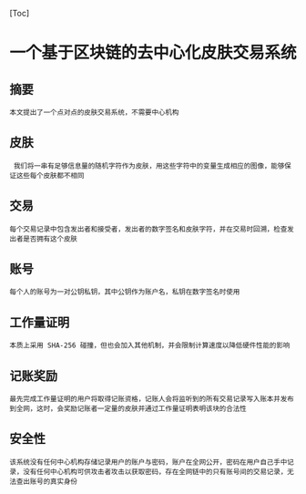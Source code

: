 [Toc]

# 一个基于区块链的去中心化皮肤交易系统

## 摘要

    本文提出了一个点对点的皮肤交易系统，不需要中心机构

## 皮肤

     我们将一串有足够信息量的随机字符作为皮肤，用这些字符中的变量生成相应的图像，能够保证这些每个皮肤都不相同

## 交易

    每个交易记录中包含发出者和接受者，发出者的数字签名和皮肤字符，并在交易时回溯，检查发出者是否拥有这个皮肤

## 账号

    每个人的账号为一对公钥私钥，其中公钥作为账户名，私钥在数字签名时使用

## 工作量证明

    本质上采用 SHA-256 碰撞，但也会加入其他机制，并会限制计算速度以降低硬件性能的影响

## 记账奖励

    最先完成工作量证明的用户将取得记账资格，记账人会将监听到的所有交易记录写入账本并发布到全网，这时，会奖励记账者一定量的皮肤并通过工作量证明表明该块的合法性

## 安全性

    该系统没有任何中心机构存储记录用户的账户与密码，账户在全网公开，密码在用户自己手中记录，没有任何中心机构可供攻击者攻击以获取密码，存在全网链中的只有账号间的交易记录，无法查出账号的真实身份